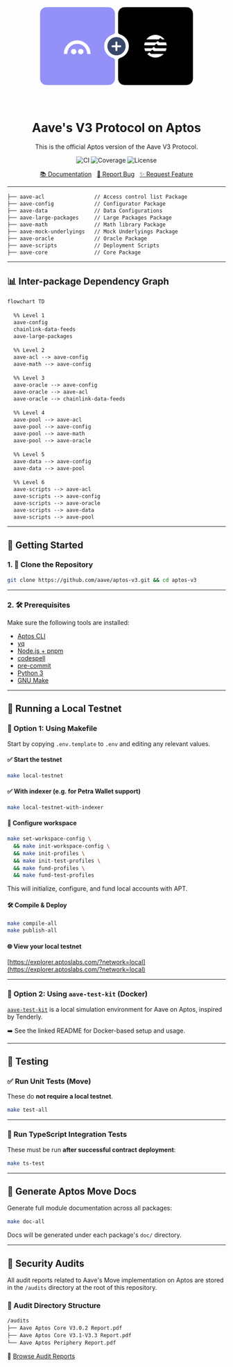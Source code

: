<div align="center">
    <a href="https://aptos.aave.com/">
      <img src="./assets/logo.png" alt="Logo" style="transform: scale(0.7);">
    </a>
    <h1 align="center">Aave's V3 Protocol on Aptos</h1>
    <p align="center">
        This is the official Aptos version of the Aave V3 Protocol.
    </p>
    <p align="center">
        <a href="https://github.com/aave/aptos-v3/actions/workflows/unit_tests.yml" style="text-decoration: none;">
            <img src="https://github.com/aave/aptos-v3/actions/workflows/unit_tests.yml/badge.svg?branch=feat/evgeni/cl-coverage" alt="CI">
        </a>
        <a href="https://codecov.io/gh/aave/aptos-v3" style="text-decoration: none;">
          <img src="https://codecov.io/gh/aave/aptos-v3/branch/feat%2Fevgeni%2Fcl-coverage/graph/badge.svg?token=GzsXGvIv0r" alt="Coverage"/>
        </a>
        <a href="https://github.com/aave/aptos-v3/blob/feat/evgeni/cl-coverage/LICENSE" style="text-decoration: none;">
          <img src="https://img.shields.io/badge/license-MIT-007EC7.svg" alt="License"/>
        </a>
    </p>
    <p align="center">
        <a href="https://aave.com/docs">📚 Documentation</a>
        <span>&nbsp;</span>
        <a href="https://github.com/aave/aptos-v3/issues/new?labels=bug&template=bug-report---.md">🐛 Report Bug</a>
        <span>&nbsp;</span>
        <a href="https://github.com/aave/aptos-v3/issues/new?labels=enhancement&template=feature-request---.md">✨ Request Feature</a>
    </p>
</div>

---

```bash=
├── aave-acl                // Access control list Package
├── aave-config             // Configurator Package
├── aave-data               // Data Configurations
├── aave-large-packages     // Large Packages Package
├── aave-math               // Math library Package
├── aave-mock-underlyings   // Mock Underlyings Package
├── aave-oracle             // Oracle Package
├── aave-scripts            // Deployment Scripts
├── aave-core               // Core Package
```

---

## 📊 Inter-package Dependency Graph

```mermaid
flowchart TD

  %% Level 1
  aave-config
  chainlink-data-feeds
  aave-large-packages

  %% Level 2
  aave-acl --> aave-config
  aave-math --> aave-config

  %% Level 3
  aave-oracle --> aave-config
  aave-oracle --> aave-acl
  aave-oracle --> chainlink-data-feeds

  %% Level 4
  aave-pool --> aave-acl
  aave-pool --> aave-config
  aave-pool --> aave-math
  aave-pool --> aave-oracle

  %% Level 5
  aave-data --> aave-config
  aave-data --> aave-pool

  %% Level 6
  aave-scripts --> aave-acl
  aave-scripts --> aave-config
  aave-scripts --> aave-oracle
  aave-scripts --> aave-data
  aave-scripts --> aave-pool
```

---

## 🚀 Getting Started

### 1. 🧩 Clone the Repository

```bash
git clone https://github.com/aave/aptos-v3.git && cd aptos-v3
```

---

### 2. 🛠️ Prerequisites

Make sure the following tools are installed:

- [Aptos CLI](https://aptos.dev/tools/aptos-cli/)
- [yq](https://github.com/mikefarah/yq)
- [Node.js + pnpm](https://pnpm.io/installation)
- [codespell](https://pypi.org/project/codespell/)
- [pre-commit](https://pre-commit.com/#install)
- [Python 3](https://www.python.org/downloads/)
- [GNU Make](https://www.gnu.org/software/make/)

---

## 🧪 Running a Local Testnet

### 🧰 Option 1: Using Makefile

Start by copying `.env.template` to `.env` and editing any relevant values.

#### ✅ Start the testnet

```bash
make local-testnet
```

#### ✅ With indexer (e.g. for Petra Wallet support)

```bash
make local-testnet-with-indexer
```

#### 🔧 Configure workspace

```bash
make set-workspace-config \
  && make init-workspace-config \
  && make init-profiles \
  && make init-test-profiles \
  && make fund-profiles \
  && make fund-test-profiles
```

This will initialize, configure, and fund local accounts with APT.

#### 🛠️ Compile & Deploy

```bash
make compile-all
make publish-all
```

#### 🌐 View your local testnet

[https://explorer.aptoslabs.com/?network=local](https://explorer.aptoslabs.com/?network=local)

---

### 🐳 Option 2: Using `aave-test-kit` (Docker)

[`aave-test-kit`](aave-test-kit/README.md) is a local simulation environment for Aave on Aptos, inspired by Tenderly.

➡️ See the linked README for Docker-based setup and usage.

---

## 🧪 Testing

### ✅ Run Unit Tests (Move)

These do **not require a local testnet**.

```bash
make test-all
```

---

### 🔬 Run TypeScript Integration Tests

These must be run **after successful contract deployment**:

```bash
make ts-test
```

---

## 📝 Generate Aptos Move Docs

Generate full module documentation across all packages:

```bash
make doc-all
```

Docs will be generated under each package's `doc/` directory.

---

## 🔐 Security Audits

All audit reports related to Aave's Move implementation on Aptos are stored in the `/audits` directory at the root of this repository.

### 📁 Audit Directory Structure

```bash
/audits
├── Aave Aptos Core V3.0.2 Report.pdf
├── Aave Aptos Core V3.1-V3.3 Report.pdf
└── Aave Aptos Periphery Report.pdf
```

📂 [Browse Audit Reports](/audits)
